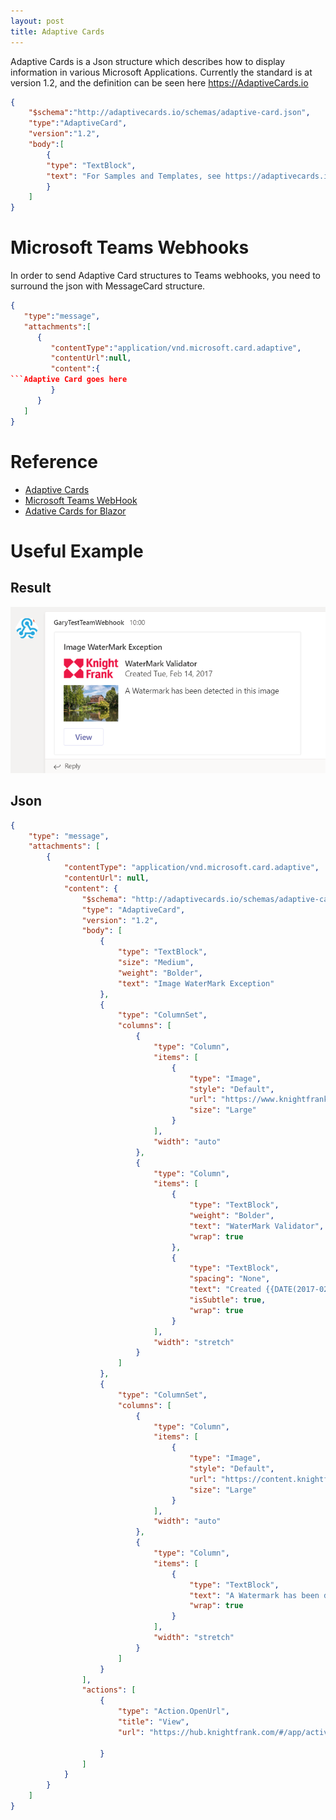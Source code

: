 ```yaml
---
layout: post
title: Adaptive Cards
---
```


Adaptive Cards is a Json structure which describes how to display information in various Microsoft Applications.
Currently the standard is at version 1.2, and the definition can be seen here https://AdaptiveCards.io

```json
{
    "$schema":"http://adaptivecards.io/schemas/adaptive-card.json",
    "type":"AdaptiveCard",
    "version":"1.2",
    "body":[
        {
        "type": "TextBlock",
        "text": "For Samples and Templates, see https://adaptivecards.io/samples](https://adaptivecards.io/samples)",
        }
    ]
}
```

# Microsoft Teams Webhooks
In order to send Adaptive Card structures to Teams webhooks, you need to surround the json with MessageCard structure.

```json
{
   "type":"message",
   "attachments":[
      {
         "contentType":"application/vnd.microsoft.card.adaptive",
         "contentUrl":null,
         "content":{
```Adaptive Card goes here
         }
      }
   ]
}
```

# Reference
* [Adaptive Cards](https://adaptivecards.io/)
* [Microsoft Teams WebHook](https://docs.microsoft.com/en-us/microsoftteams/platform/webhooks-and-connectors/how-to/connectors-using#send-adaptive-cards-using-an-incoming-webhook)
* [Adative Cards for Blazor](https://www.adaptivecardsblazor.com/gettingstarted.html)

# Useful Example

## Result

![Teams-AdaptiveCard](/images/teamsadaptivecard.png)



## Json
```Json
{
	"type": "message",
	"attachments": [
		{
			"contentType": "application/vnd.microsoft.card.adaptive",
			"contentUrl": null,
			"content": {
				"$schema": "http://adaptivecards.io/schemas/adaptive-card.json",
				"type": "AdaptiveCard",
				"version": "1.2",
                "body": [
                    {
                        "type": "TextBlock",
                        "size": "Medium",
                        "weight": "Bolder",
                        "text": "Image WaterMark Exception"
                    },
                    {
                        "type": "ColumnSet",
                        "columns": [
                            {
                                "type": "Column",
                                "items": [
                                    {
                                        "type": "Image",
                                        "style": "Default",
                                        "url": "https://www.knightfrank.com/library/v3.0/images/knightfranklogo.png",
                                        "size": "Large"
                                    }
                                ],
                                "width": "auto"
                            },
                            {
                                "type": "Column",
                                "items": [
                                    {
                                        "type": "TextBlock",
                                        "weight": "Bolder",
                                        "text": "WaterMark Validator",
                                        "wrap": true
                                    },
                                    {
                                        "type": "TextBlock",
                                        "spacing": "None",
                                        "text": "Created {{DATE(2017-02-14T06:08:39Z,SHORT)}}",
                                        "isSubtle": true,
                                        "wrap": true
                                    }
                                ],
                                "width": "stretch"
                            }
                        ]
                    },
                    {
                        "type": "ColumnSet",
                        "columns": [
                            {
                                "type": "Column",
                                "items": [
                                    {
                                        "type": "Image",
                                        "style": "Default",
                                        "url": "https://content.knightfrank.com/property/cbm190150/images/b2bee1c5-3dfa-4bbd-9d13-94cde2044822-0.jpg?cio=true&w=730",
                                        "size": "Large"
                                    }
                                ],
                                "width": "auto"
                            },
                            {
                                "type": "Column",
                                "items": [
                                    {
                                        "type": "TextBlock",
                                        "text": "A Watermark has been detected in this image",
                                        "wrap": true
                                    }
                                ],
                                "width": "stretch"
                            }
                        ]
                    }
                ],
                "actions": [
                    {
                        "type": "Action.OpenUrl",
                        "title": "View",
                        "url": "https://hub.knightfrank.com/#/app/activity/view/60c1d8fb-1bd7-ea11-a95a-000d3ab2efee?tabname=Marketing"

                    }
                ]
			}
		}
	]
}
```